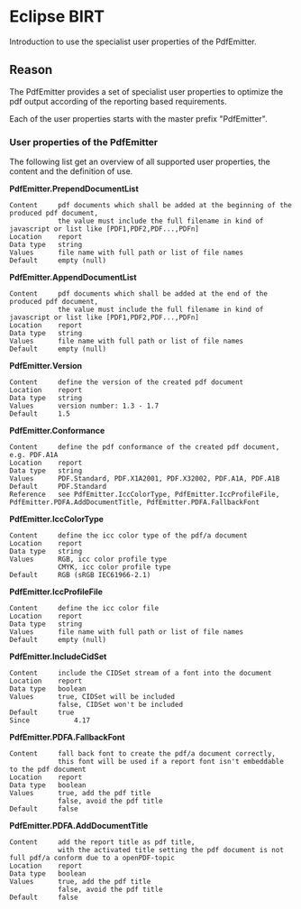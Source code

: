 # Eclipse BIRT 
Introduction to use the specialist user properties of the PdfEmitter.

## Reason
The PdfEmitter provides a set of specialist user properties to optimize the pdf output according of the reporting based requirements.

Each of the user properties starts with the master prefix "PdfEmitter".


### User properties of the PdfEmitter

The following list get an overview of all supported user properties, the content and the definition of use.

**PdfEmitter.PrependDocumentList**

	Content    	pdf documents which shall be added at the beginning of the produced pdf document,
              	the value must include the full filename in kind of javascript or list like [PDF1,PDF2,PDF...,PDFn]
	Location   	report
	Data type  	string
	Values     	file name with full path or list of file names
	Default    	empty (null)

**PdfEmitter.AppendDocumentList**

	Content    	pdf documents which shall be added at the end of the produced pdf document,
              	the value must include the full filename in kind of javascript or list like [PDF1,PDF2,PDF...,PDFn]
	Location   	report
	Data type  	string
	Values     	file name with full path or list of file names
	Default    	empty (null)

**PdfEmitter.Version**

	Content    	define the version of the created pdf document
	Location   	report
	Data type  	string
	Values     	version number: 1.3 - 1.7
	Default    	1.5

**PdfEmitter.Conformance**

	Content    	define the pdf conformance of the created pdf document, e.g. PDF.A1A
	Location   	report
	Data type  	string
	Values     	PDF.Standard, PDF.X1A2001, PDF.X32002, PDF.A1A, PDF.A1B
	Default    	PDF.Standard
	Reference  	see PdfEmitter.IccColorType, PdfEmitter.IccProfileFile, PdfEmitter.PDFA.AddDocumentTitle, PdfEmitter.PDFA.FallbackFont

**PdfEmitter.IccColorType**

	Content    	define the icc color type of the pdf/a document
	Location   	report
	Data type  	string
	Values     	RGB, icc color profile type
             	CMYK, icc color profile type
	Default    	RGB (sRGB IEC61966-2.1)

**PdfEmitter.IccProfileFile**

	Content    	define the icc color file
	Location   	report
	Data type  	string
	Values     	file name with full path or list of file names
	Default    	empty (null)


**PdfEmitter.IncludeCidSet**

	Content    	include the CIDSet stream of a font into the document
	Location   	report
	Data type  	boolean
	Values     	true, CIDSet will be included
	           	false, CIDSet won't be included
	Default    	true
	Since       	4.17

**PdfEmitter.PDFA.FallbackFont**

	Content    	fall back font to create the pdf/a document correctly,
             	this font will be used if a report font isn't embeddable to the pdf document
	Location   	report
	Data type  	boolean
	Values     	true, add the pdf title
	          	false, avoid the pdf title
	Default    	false

**PdfEmitter.PDFA.AddDocumentTitle**

	Content    	add the report title as pdf title,
             	with the activated title setting the pdf document is not full pdf/a conform due to a openPDF-topic
	Location   	report
	Data type  	boolean
	Values     	true, add the pdf title
	          	false, avoid the pdf title
	Default    	false

